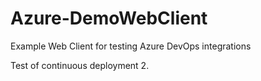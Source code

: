 # Azure-DemoWebClient
Example Web Client for testing Azure DevOps integrations

Test of continuous deployment 2.